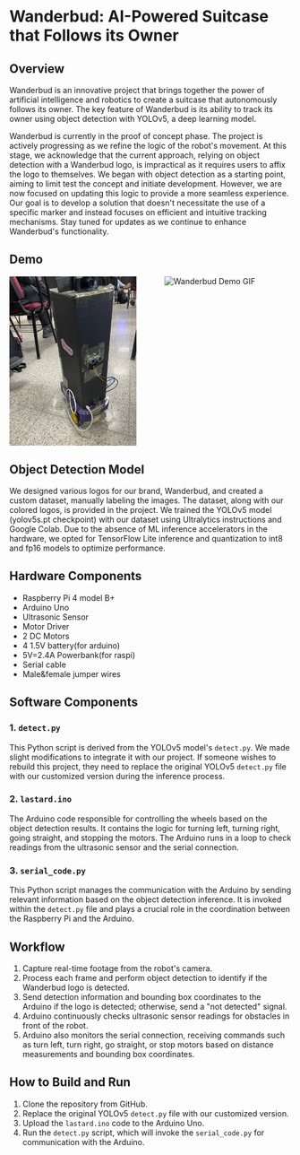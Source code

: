 # Wanderbud: AI-Powered Suitcase that Follows its Owner

## Overview

Wanderbud is an innovative project that brings together the power of artificial intelligence and robotics to create a suitcase that autonomously follows its owner. The key feature of Wanderbud is its ability to track its owner using object detection with YOLOv5, a deep learning model. 

Wanderbud is currently in the proof of concept phase. The project is actively progressing as we refine the logic of the robot's movement. At this stage, we acknowledge that the current approach, relying on object detection with a Wanderbud logo, is impractical as it requires users to affix the logo to themselves. We began with object detection as a starting point, aiming to limit test the concept and initiate development. However, we are now focused on updating this logic to provide a more seamless experience. Our goal is to develop a solution that doesn't necessitate the use of a specific marker and instead focuses on efficient and intuitive tracking mechanisms. Stay tuned for updates as we continue to enhance Wanderbud's functionality.

## Demo

<div style="display:flex; justify-content: space-between;">
    <img src="repo/img.jpg" alt="Wanderbud Image" width="400" style="max-width: 45%;" />
    <img src="repo/gif.gif" alt="Wanderbud Demo GIF" width="300" style="max-width: 45%;" />
</div>










## Object Detection Model

We designed various logos for our brand, Wanderbud, and created a custom dataset, manually labeling the images. The dataset, along with our colored logos, is provided in the project. We trained the YOLOv5 model (yolov5s.pt checkpoint) with our dataset using Ultralytics instructions and Google Colab. Due to the absence of ML inference accelerators in the hardware, we opted for TensorFlow Lite inference and quantization to int8 and fp16 models to optimize performance.

## Hardware Components

- Raspberry Pi 4 model B+
- Arduino Uno
- Ultrasonic Sensor
- Motor Driver
- 2 DC Motors
- 4 1.5V battery(for arduino)
- 5V=2.4A Powerbank(for raspi)
- Serial cable
- Male&female jumper wires


## Software Components

### 1. `detect.py`

This Python script is derived from the YOLOv5 model's `detect.py`. We made slight modifications to integrate it with our project. If someone wishes to rebuild this project, they need to replace the original YOLOv5 `detect.py` file with our customized version during the inference process.

### 2. `lastard.ino`

The Arduino code responsible for controlling the wheels based on the object detection results. It contains the logic for turning left, turning right, going straight, and stopping the motors. The Arduino runs in a loop to check readings from the ultrasonic sensor and the serial connection.

### 3. `serial_code.py`

This Python script manages the communication with the Arduino by sending relevant information based on the object detection inference. It is invoked within the `detect.py` file and plays a crucial role in the coordination between the Raspberry Pi and the Arduino.

## Workflow

1. Capture real-time footage from the robot's camera.
2. Process each frame and perform object detection to identify if the Wanderbud logo is detected.
3. Send detection information and bounding box coordinates to the Arduino if the logo is detected; otherwise, send a "not detected" signal.
4. Arduino continuously checks ultrasonic sensor readings for obstacles in front of the robot.
5. Arduino also monitors the serial connection, receiving commands such as turn left, turn right, go straight, or stop motors based on distance measurements and bounding box coordinates.

## How to Build and Run

1. Clone the repository from GitHub.
2. Replace the original YOLOv5 `detect.py` file with our customized version.
3. Upload the `lastard.ino` code to the Arduino Uno.
4. Run the `detect.py` script, which will invoke the `serial_code.py` for communication with the Arduino.

